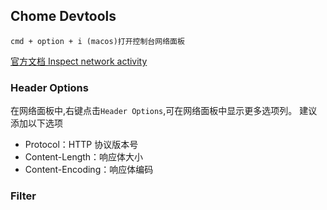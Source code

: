 ## Chome Devtools

    cmd + option + i (macos)打开控制台网络面板

[官方文档 Inspect network activity](https://developer.chrome.com/docs/devtools/network/#search)

### Header Options

在网络面板中,右键点击`Header Options`,可在网络面板中显示更多选项列。
建议添加以下选项

- Protocol：HTTP 协议版本号
- Content-Length：响应体大小
- Content-Encoding：响应体编码

### Filter

